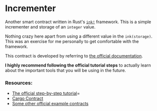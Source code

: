 # Incrementer

Another smart contract written in Rust's [`ink!`](https://use.ink/how-it-works) framework. This is a simple incrementer and storage of an `integer` value.

Nothing crazy here apart from using a different value in the `ink(storage)`. This was an exercise for me personally to get comfortable with the framework.

This contract is developed by referring to [the official documentation](https://use.ink/getting-started/setup).

**I highly recommend following the official tutorial steps** to actually learn about the important tools that you will be using in the future.

### Resources:

- [The official step-by-step tutorial](https://use.ink/getting-started/setup)=
- [Cargo Contract](https://use.ink/cargo-contract-cli/)
- [Some other official example contracts](https://use.ink/examples/smart-contracts/)
